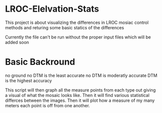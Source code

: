 # LROC-Elelvation-Stats
This project is about visualizing the differences in LROC mosiac control methods and returing some basic statics of the differences

Currently the file can't be run without the proper input files which will be added soon

# Basic Backround 

no ground no DTM is the least accurate 
no DTM is moderatly accurate 
DTM is the highest accuracy 

This script will then graph all the measure points from each type out giving a visual of what the mosaic looks like. 
Then it will find various statistical differces between the images.
Then it will plot how a measure of my many meters each point is off from one another.
